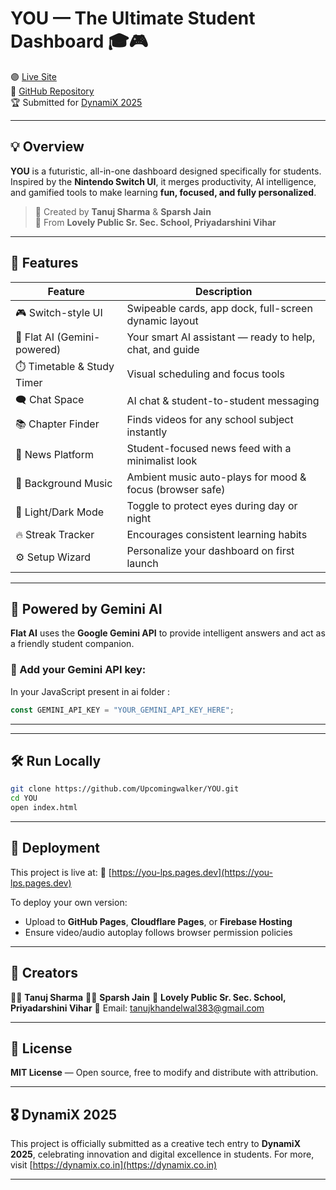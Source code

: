 


# YOU — The Ultimate Student Dashboard 🎓🎮  
🟣 [Live Site](https://you-lps.pages.dev)  
🧠 [GitHub Repository](https://github.com/Upcomingwalker/YOU)  
🏆 Submitted for [DynamiX 2025](https://dynamix.co.in/)

---

## 💡 Overview

**YOU** is a futuristic, all-in-one dashboard designed specifically for students.  
Inspired by the **Nintendo Switch UI**, it merges productivity, AI intelligence, and gamified tools to make learning **fun, focused, and fully personalized**.

> 🏫 Created by **Tanuj Sharma** & **Sparsh Jain**  
> 🏫 From **Lovely Public Sr. Sec. School, Priyadarshini Vihar**

---

## 🎯 Features

| Feature | Description |
|--------|-------------|
| 🎮 Switch-style UI | Swipeable cards, app dock, full-screen dynamic layout |
| 🧠 Flat AI (Gemini-powered) | Your smart AI assistant — ready to help, chat, and guide |
| ⏱️ Timetable & Study Timer | Visual scheduling and focus tools |
| 🗨️ Chat Space | AI chat & student-to-student messaging |
| 📚 Chapter Finder | Finds videos for any school subject instantly |
| 📰 News Platform | Student-focused news feed with a minimalist look |
| 🎵 Background Music | Ambient music auto-plays for mood & focus (browser safe) |
| 🌙 Light/Dark Mode | Toggle to protect eyes during day or night |
| 🔥 Streak Tracker | Encourages consistent learning habits |
| ⚙️ Setup Wizard | Personalize your dashboard on first launch |

---

## 🧠 Powered by Gemini AI

**Flat AI** uses the **Google Gemini API** to provide intelligent answers and act as a friendly student companion.

### 🔐 Add your Gemini API key:

In your JavaScript present in ai folder :

```js
const GEMINI_API_KEY = "YOUR_GEMINI_API_KEY_HERE";
````

---


---

## 🛠️ Run Locally

```bash
git clone https://github.com/Upcomingwalker/YOU.git
cd YOU
open index.html
```

---

## 🚀 Deployment

This project is live at:
🔗 [https://you-lps.pages.dev](https://you-lps.pages.dev)

To deploy your own version:

* Upload to **GitHub Pages**, **Cloudflare Pages**, or **Firebase Hosting**
* Ensure video/audio autoplay follows browser permission policies

---

## 🙌 Creators

👨‍💻 **Tanuj Sharma**
👨‍💻 **Sparsh Jain**
🏫 **Lovely Public Sr. Sec. School, Priyadarshini Vihar**
📧 Email: [tanujkhandelwal383@gmail.com](mailto:tanujkhandelwal383@gmail.com)

---

## 📜 License

**MIT License** — Open source, free to modify and distribute with attribution.

---

## 🎖️ DynamiX 2025

This project is officially submitted as a creative tech entry to **DynamiX 2025**, celebrating innovation and digital excellence in students.
For more, visit [https://dynamix.co.in](https://dynamix.co.in)

---

```

